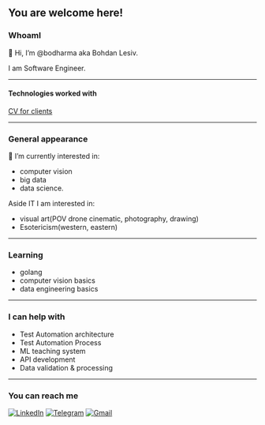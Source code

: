 ## You are welcome here!


### WhoamI
👋 Hi, I’m @bodharma aka Bohdan Lesiv.

I am Software Engineer.

---

#### Technologies worked with

[CV for clients](https://reactiveresume-eggs00go4k8kow4oocwk80sg.lesiv.dev/b0dharma/python-se)

---

### General appearance

👀 I’m currently interested in:
- computer vision
- big data
- data science. 

Aside IT I am interested in:
- visual art(POV drone cinematic, photography, drawing)
- Esotericism(western, eastern)

---

### Learning
- golang
- computer vision basics
- data engineering basics


---


### I can help with
- Test Automation architecture
- Test Automation Process
- ML teaching system
- API development
- Data validation & processing

---

### You can reach me
[![LinkedIn](https://img.shields.io/badge/LinkedIn-0077B5?style=for-the-badge&logo=linkedin&logoColor=white)](https://www.linkedin.com/in/bohdanlesiv/)
[![Telegram](https://img.shields.io/badge/Telegram-2CA5E0?style=for-the-badge&logo=telegram&logoColor=white)](https://t.me/bodharma)
[![Gmail](https://img.shields.io/badge/Gmail-D14836?style=for-the-badge&logo=gmail&logoColor=white)](boghdanlesiv@gmail.com)




<!---
bodharma/bodharma is a ✨ special ✨ repository because its `README.md` (this file) appears on your GitHub profile.
You can click the Preview link to take a look at your changes.
--->
